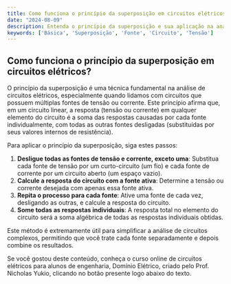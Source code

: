 ```yaml
---
title: Como funciona o princípio da superposição em circuitos elétricos?
date: "2024-08-09"
description: Entenda o princípio da superposição e sua aplicação na análise de circuitos elétricos.
keywords: ['Básica', 'Superposição', 'Fonte', 'Circuito', 'Tensão']
---
```


## Como funciona o princípio da superposição em circuitos elétricos?

O princípio da superposição é uma técnica fundamental na análise de circuitos elétricos, especialmente quando lidamos com circuitos que possuem múltiplas fontes de tensão ou corrente. Este princípio afirma que, em um circuito linear, a resposta (tensão ou corrente) em qualquer elemento do circuito é a soma das respostas causadas por cada fonte individualmente, com todas as outras fontes desligadas (substituídas por seus valores internos de resistência).

Para aplicar o princípio da superposição, siga estes passos:

1. **Desligue todas as fontes de tensão e corrente, exceto uma**: Substitua cada fonte de tensão por um curto-circuito (um fio) e cada fonte de corrente por um circuito aberto (um espaço vazio).
2. **Calcule a resposta do circuito com a fonte ativa**: Determine a tensão ou corrente desejada com apenas essa fonte ativa.
3. **Repita o processo para cada fonte**: Ative uma fonte de cada vez, desligando as outras, e calcule a resposta do circuito.
4. **Some todas as respostas individuais**: A resposta total no elemento do circuito será a soma algébrica de todas as respostas individuais obtidas.

Este método é extremamente útil para simplificar a análise de circuitos complexos, permitindo que você trate cada fonte separadamente e depois combine os resultados.

Se você gostou deste conteúdo, conheça o curso online de circuitos elétricos para alunos de engenharia, Domínio Elétrico, criado pelo Prof. Nicholas Yukio, clicando no botão presente logo abaixo do texto.